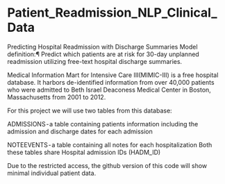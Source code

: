 # Patient_Readmission_NLP_Clinical_Data

Predicting Hospital Readmission with Discharge Summaries
Model definition:¶
Predict which patients are at risk for 30-day unplanned readmission utilizing free-text hospital discharge summaries.

Medical Information Mart for Intensive Care III(MIMIC-III) is a free hospital database. It harbors de-identified information from over 40,000 patients who were admitted to Beth Israel Deaconess Medical Center in Boston, Massachusetts from 2001 to 2012.

For this project we will use two tables from this database:

ADMISSIONS - a table containing patients information including the admission and discharge dates for each admission

NOTEEVENTS - a table containing all notes for each hospitalization Both these tables share Hospital admission IDs (HADM_ID)

Due to the restricted access, the github version of this code will show minimal individual patient data.
